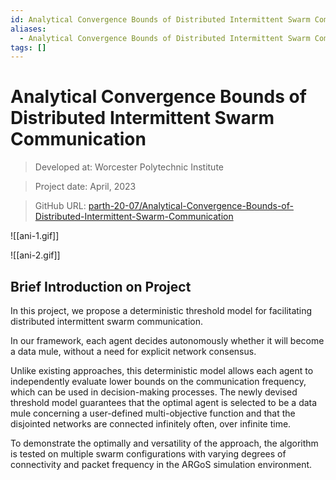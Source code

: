 ```yaml
---
id: Analytical Convergence Bounds of Distributed Intermittent Swarm Communication
aliases:
  - Analytical Convergence Bounds of Distributed Intermittent Swarm Communication
tags: []
---
```


# Analytical Convergence Bounds of Distributed Intermittent Swarm Communication

> Developed at: Worcester Polytechnic Institute

> Project date: April, 2023

> GitHub URL: [parth-20-07/Analytical-Convergence-Bounds-of-Distributed-Intermittent-Swarm-Communication](https://github.com/parth-20-07/Analytical-Convergence-Bounds-of-Distributed-Intermittent-Swarm-Communication)


![[ani-1.gif]]

![[ani-2.gif]]

## Brief Introduction on Project

In this project, we propose a deterministic threshold model for facilitating distributed intermittent swarm communication.

In our framework, each agent decides autonomously whether it will become a data mule, without a need for explicit network consensus. 

Unlike existing approaches, this deterministic model allows each agent to independently evaluate lower bounds on the communication frequency, which can be used in decision-making processes. The newly devised threshold model guarantees that the optimal agent is selected to be a data mule concerning a user-defined multi-objective function and that the disjointed networks are connected infinitely often, over infinite time.

To demonstrate the optimally and versatility of the approach, the algorithm is tested on multiple swarm configurations with varying degrees of connectivity and packet frequency in the ARGoS simulation environment.
